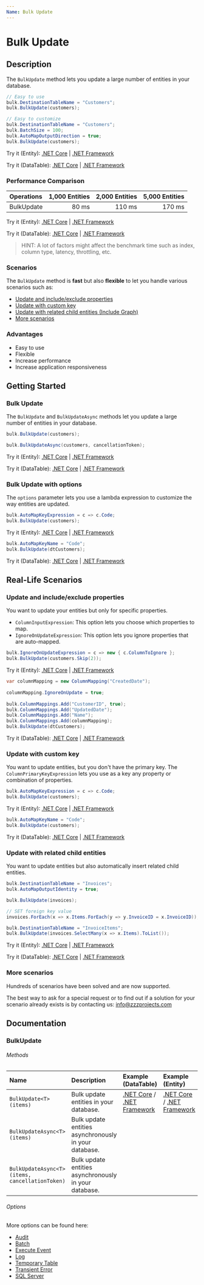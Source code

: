 ```yaml
---
Name: Bulk Update
---
```


# Bulk Update

## Description

The `BulkUpdate` method lets you update a large number of entities in your database.

```csharp
// Easy to use
bulk.DestinationTableName = "Customers";
bulk.BulkUpdate(customers);

// Easy to customize
bulk.DestinationTableName = "Customers";
bulk.BatchSize = 100;
bulk.AutoMapOutputDirection = true;
bulk.BulkUpdate(customers);
```
Try it (Entity): [.NET Core](https://dotnetfiddle.net/wb27aq) | [.NET Framework](https://dotnetfiddle.net/xKlMEt)

Try it (DataTable): [.NET Core](https://dotnetfiddle.net/c7BnUf) | [.NET Framework](https://dotnetfiddle.net/p2YC2w)

### Performance Comparison

| Operations      | 1,000 Entities | 2,000 Entities | 5,000 Entities |
| :-------------- | -------------: | -------------: | -------------: |
| BulkUpdate      | 80 ms          | 110 ms         | 170 ms         |

Try it (Entity): [.NET Core](https://dotnetfiddle.net/oMKCNi) | [.NET Framework](https://dotnetfiddle.net/tf8sSi)

Try it (DataTable): [.NET Core](https://dotnetfiddle.net/ysHTZC) | [.NET Framework](https://dotnetfiddle.net/j6bFmr) 

> HINT: A lot of factors might affect the benchmark time such as index, column type, latency, throttling, etc.

### Scenarios
The `BulkUpdate` method is **fast** but also **flexible** to let you handle various scenarios such as:

- [Update and include/exclude properties](#update-and-includeexclude-properties)
- [Update with custom key](#update-with-custom-key)
- [Update with related child entities (Include Graph)](#update-with-related-child-entities-include-graph)
- [More scenarios](#more-scenarios)

### Advantages
- Easy to use
- Flexible
- Increase performance
- Increase application responsiveness

## Getting Started

### Bulk Update
The `BulkUpdate` and `BulkUpdateAsync` methods let you update a large number of entities in your database.

```csharp
bulk.BulkUpdate(customers);

bulk.BulkUpdateAsync(customers, cancellationToken);
```
Try it (Entity): [.NET Core](https://dotnetfiddle.net/W9WVYo) | [.NET Framework](https://dotnetfiddle.net/kK4qnb)

Try it (DataTable): [.NET Core](https://dotnetfiddle.net/i3bNtJ) | [.NET Framework](https://dotnetfiddle.net/COCXD4) 

### Bulk Update with options
The `options` parameter lets you use a lambda expression to customize the way entities are updated.

```csharp
bulk.AutoMapKeyExpression = c => c.Code;
bulk.BulkUpdate(customers);
```
Try it (Entity): [.NET Core](https://dotnetfiddle.net/dQFSLp) | [.NET Framework](https://dotnetfiddle.net/16kWmc)

```csharp
bulk.AutoMapKeyName = "Code";
bulk.BulkUpdate(dtCustomers);
```
Try it (DataTable): [.NET Core](https://dotnetfiddle.net/pnJO5o) | [.NET Framework](https://dotnetfiddle.net/uWRH6Y)  

## Real-Life Scenarios

### Update and include/exclude properties
You want to update your entities but only for specific properties.

- `ColumnInputExpression`: This option lets you choose which properties to map.
- `IgnoreOnUpdateExpression`: This option lets you ignore properties that are auto-mapped.

```csharp
bulk.IgnoreOnUpdateExpression = c => new { c.ColumnToIgnore };
bulk.BulkUpdate(customers.Skip(2));
```
Try it (Entity): [.NET Core](https://dotnetfiddle.net/1xQIi0) | [.NET Framework](https://dotnetfiddle.net/3z531u)

```csharp
var columnMapping = new ColumnMapping("CreatedDate");
                
columnMapping.IgnoreOnUpdate = true;
                    
bulk.ColumnMappings.Add("CustomerID", true);
bulk.ColumnMappings.Add("UpdatedDate");
bulk.ColumnMappings.Add("Name");
bulk.ColumnMappings.Add(columnMapping);
bulk.BulkUpdate(dtCustomers);
```
Try it (DataTable): [.NET Core](https://dotnetfiddle.net/jaLz3N) | [.NET Framework](https://dotnetfiddle.net/EyAtSE) 

### Update with custom key
You want to update entities, but you don't have the primary key. The `ColumnPrimaryKeyExpression` lets you use as a key any property or combination of properties.

```csharp
bulk.AutoMapKeyExpression = c => c.Code;
bulk.BulkUpdate(customers);
```
Try it (Entity): [.NET Core](https://dotnetfiddle.net/lTddOf) | [.NET Framework](https://dotnetfiddle.net/BEL4Ny)

```csharp
bulk.AutoMapKeyName = "Code";
bulk.BulkUpdate(customers);
```
Try it (DataTable): [.NET Core](https://dotnetfiddle.net/krjsbY) | [.NET Framework](https://dotnetfiddle.net/wJJM5T) 

### Update with related child entities
You want to update entities but also automatically insert related child entities.

```csharp
bulk.DestinationTableName = "Invoices";
bulk.AutoMapOutputIdentity = true;

bulk.BulkUpdate(invoices);

// SET foreign key value            
invoices.ForEach(x => x.Items.ForEach(y => y.InvoiceID = x.InvoiceID));

bulk.DestinationTableName = "InvoiceItems"; 
bulk.BulkUpdate(invoices.SelectMany(x => x.Items).ToList());
```
Try it (Entity): [.NET Core](https://dotnetfiddle.net/vycI3d) | [.NET Framework](https://dotnetfiddle.net/eEmCu1)

Try it (DataTable): [.NET Core](https://dotnetfiddle.net/p3F8cB) | [.NET Framework](https://dotnetfiddle.net/8C7est) 

### More scenarios
Hundreds of scenarios have been solved and are now supported.

The best way to ask for a special request or to find out if a solution for your scenario already exists is by contacting us:
info@zzzprojects.com

## Documentation

### BulkUpdate

###### Methods

| Name | Description | Example (DataTable) | Example (Entity) |
| :--- | :---------- | :------ | :------ |
| `BulkUpdate<T>(items)` | Bulk update entities in your database. | [.NET Core](https://dotnetfiddle.net/wm2xiW) / [.NET Framework](https://dotnetfiddle.net/jFMKu1) | [.NET Core](https://dotnetfiddle.net/SrieNq) / [.NET Framework](https://dotnetfiddle.net/fuv4IV) |
| `BulkUpdateAsync<T>(items)` | Bulk update entities asynchronously in your database. | |
| `BulkUpdateAsync<T>(items, cancellationToken)` | Bulk update entities asynchronously in your database. | |

###### Options
More options can be found here:

- [Audit](https://bulk-operations.net/audit)
- [Batch](https://bulk-operations.net/batch)
- [Execute Event](https://bulk-operations.net/execute-event)
- [Log](https://bulk-operations.net/log)
- [Temporary Table](https://bulk-operations.net/temporary-table)
- [Transient Error](https://bulk-operations.net/transient-error)
- [SQL Server](https://bulk-operations.net/sql-server)

